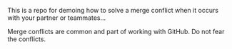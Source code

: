 This is a repo for demoing how to solve a merge conflict when it occurs with your partner or teammates...

Merge conflicts are common and part of working with GitHub. Do not fear the conflicts.
